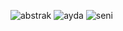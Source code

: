 ![abstrak](https://github.com/nurfadilahbustaman/nurayda/assets/129346753/7012de5f-9b9a-4c77-90c8-16dd820e145b)
![ayda](https://github.com/nurfadilahbustaman/nurayda/assets/129346753/40bd2c5b-d126-45ca-a8ff-25c51ba22521)
![seni](https://github.com/nurfadilahbustaman/nurayda/assets/129346753/99a16517-8da8-4e4b-93ae-ab61ffebd564)
